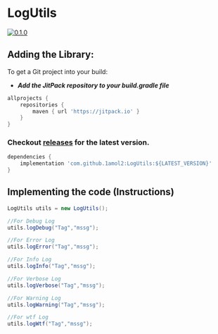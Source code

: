 
# LogUtils

[![0.1.0](https://jitpack.io/v/1amol2/LogUtils.svg)](https://jitpack.io/#1amol2/LogUtils)

## Adding the Library:
To get a Git project into your build:

- ***Add the JitPack repository to your build.gradle file***


```gradle
allprojects {
    repositories {
        maven { url 'https://jitpack.io' }
    }
}
```

### Checkout [releases](https://github.com/1amol2/LogUtils/releases) for the latest version.

```gradle
dependencies {
    implementation 'com.github.1amol2:LogUtils:${LATEST_VERSION}'
}
```
## Implementing the code (Instructions)

```java
LogUtils utils = new LogUtils();

//For Debug Log
utils.logDebug("Tag","mssg");

//For Error Log
utils.logError("Tag","mssg");

//For Info Log
utils.logInfo("Tag","mssg");

//For Verbose Log
utils.logVerbose("Tag","mssg");

//For Warning Log
utils.logWarning("Tag","mssg");

//For wtf Log
utils.logWtf("Tag","mssg");



```



